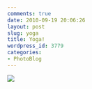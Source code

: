 ```yaml
---
comments: true
date: 2010-09-19 20:06:26
layout: post
slug: yoga
title: Yoga!
wordpress_id: 3779
categories:
- PhotoBlog
---
```


![](http://ryanfitzer.com/main/wp-content/uploads/2010/09/2010-09-19-at-17-56-43.jpg)

